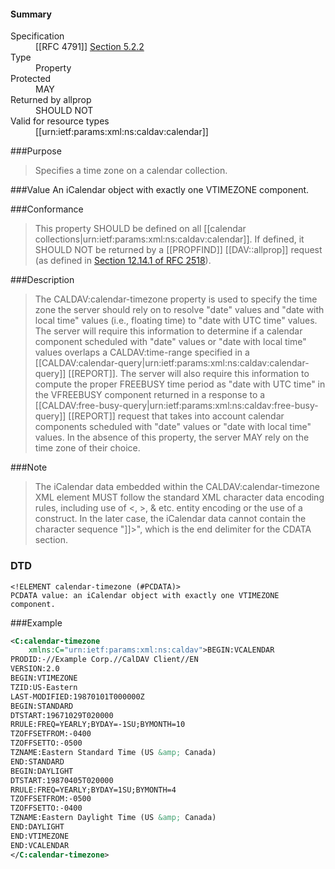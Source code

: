 <!-- --- title: urn:ietf:params:xml:ns:caldav:calendar-timezone -->

<div id="summary-box" markdown="1">
<h4>Summary</h4>

<dl>
<dt>Specification</dt>
<!-- insert the RFC number and the link to the original specification of this property -->
<dd markdown="1">[[RFC 4791]]
<a href="http://tools.ietf.org/html/rfc4791#section-5.2.2">Section 5.2.2</a>
</dd>
<dt>Type</dt>
<dd markdown="1">Property
</dd>
<dt>Protected</dt>
<dd markdown="1">MAY
</dd>
<dt>Returned by allprop</dt>
<dd markdown="1">SHOULD NOT
</dd>
<dt>Valid for resource types</dt>
<dd markdown="1">[[urn:ietf:params:xml:ns:caldav:calendar]]
</dd>
</dl>

</div>

<!-- below is a list of common sections for property definitions. Adjust the list as needed. Don't forget to block-quote any text that's copied from the RFC -->

###Purpose
> Specifies a time zone on a calendar collection.

###Value
An iCalendar object with exactly one VTIMEZONE component.

###Conformance
> This property SHOULD be defined on all [[calendar collections|urn:ietf:params:xml:ns:caldav:calendar]]. If defined, it SHOULD NOT be returned by a [[PROPFIND]] [[DAV::allprop]] request (as defined in [Section 12.14.1 of RFC 2518](https://tools.ietf.org/html/rfc2518#section-12.14.1)).

###Description
> The CALDAV:calendar-timezone property is used to specify the time zone the server should rely on to resolve "date" values and "date with local time" values (i.e., floating time) to "date with UTC time" values.  The server will require this information to determine if a calendar component scheduled with
"date" values or "date with local time" values overlaps a CALDAV:time-range specified in a [[CALDAV:calendar-query|urn:ietf:params:xml:ns:caldav:calendar-query]] [[REPORT]]. The server will also require this information to compute the proper FREEBUSY time period as "date with UTC time" in the VFREEBUSY component returned in a response to a [[CALDAV:free-busy-query|urn:ietf:params:xml:ns:caldav:free-busy-query]] [[REPORT]] request that takes into account calendar components scheduled with "date" values or "date with local time" values. In the absence of this property, the server MAY rely on the time zone of their choice.

###Note
> The iCalendar data embedded within the CALDAV:calendar-timezone XML element MUST follow the standard XML character data encoding rules, including use of &lt;, &gt;, &amp; etc. entity encoding or the use of a <![CDATA[ ... ]]> construct. In the later case, the iCalendar data cannot contain the character   sequence "]]>", which is the end delimiter for the CDATA section.

### DTD
> 
```
<!ELEMENT calendar-timezone (#PCDATA)>
PCDATA value: an iCalendar object with exactly one VTIMEZONE component.
```

###Example
> 
>
```xml
<C:calendar-timezone
    xmlns:C="urn:ietf:params:xml:ns:caldav">BEGIN:VCALENDAR
PRODID:-//Example Corp.//CalDAV Client//EN
VERSION:2.0
BEGIN:VTIMEZONE
TZID:US-Eastern
LAST-MODIFIED:19870101T000000Z
BEGIN:STANDARD
DTSTART:19671029T020000
RRULE:FREQ=YEARLY;BYDAY=-1SU;BYMONTH=10
TZOFFSETFROM:-0400
TZOFFSETTO:-0500
TZNAME:Eastern Standard Time (US &amp; Canada)
END:STANDARD
BEGIN:DAYLIGHT
DTSTART:19870405T020000
RRULE:FREQ=YEARLY;BYDAY=1SU;BYMONTH=4
TZOFFSETFROM:-0500
TZOFFSETTO:-0400
TZNAME:Eastern Daylight Time (US &amp; Canada)
END:DAYLIGHT
END:VTIMEZONE
END:VCALENDAR
</C:calendar-timezone>
```

